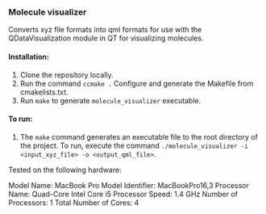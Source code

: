 ### Molecule visualizer

Converts xyz file formats into qml formats for use with the QDataVisualization module in QT for visualizing molecules.

#### Installation:
1. Clone the repository locally.
2. Run the command `ccmake .` Configure and generate the Makefile from cmakelists.txt.
3. Run `make` to generate `molecule_visualizer` executable.

#### To run:
1. The `make` command generates an executable file to the root directory of the project. To run, execute the command `./molecule_visualizer -i <input_xyz_file> -o <output_qml_file>`.

Tested on the following hardware:

Model Name:	MacBook Pro
Model Identifier:	MacBookPro16,3
Processor Name:	Quad-Core Intel Core i5
Processor Speed:	1.4 GHz
Number of Processors:	1
Total Number of Cores:	4